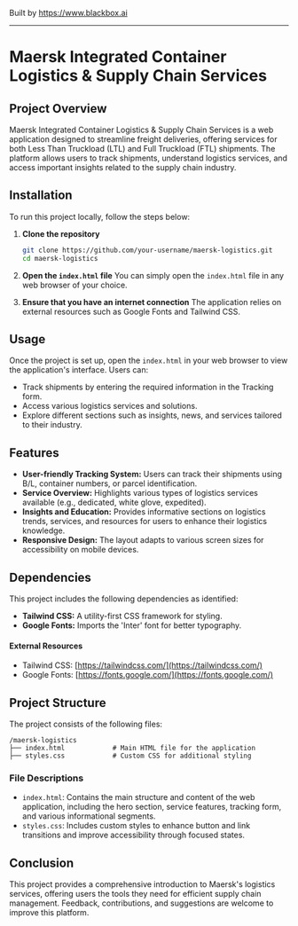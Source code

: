 
Built by https://www.blackbox.ai

---

# Maersk Integrated Container Logistics & Supply Chain Services

## Project Overview
Maersk Integrated Container Logistics & Supply Chain Services is a web application designed to streamline freight deliveries, offering services for both Less Than Truckload (LTL) and Full Truckload (FTL) shipments. The platform allows users to track shipments, understand logistics services, and access important insights related to the supply chain industry.

## Installation
To run this project locally, follow the steps below:

1. **Clone the repository**
   ```bash
   git clone https://github.com/your-username/maersk-logistics.git
   cd maersk-logistics
   ```

2. **Open the `index.html` file**
   You can simply open the `index.html` file in any web browser of your choice.

3. **Ensure that you have an internet connection**
   The application relies on external resources such as Google Fonts and Tailwind CSS.

## Usage
Once the project is set up, open the `index.html` in your web browser to view the application's interface. Users can:

- Track shipments by entering the required information in the Tracking form.
- Access various logistics services and solutions.
- Explore different sections such as insights, news, and services tailored to their industry.

## Features
- **User-friendly Tracking System:** Users can track their shipments using B/L, container numbers, or parcel identification.
- **Service Overview:** Highlights various types of logistics services available (e.g., dedicated, white glove, expedited).
- **Insights and Education:** Provides informative sections on logistics trends, services, and resources for users to enhance their logistics knowledge.
- **Responsive Design:** The layout adapts to various screen sizes for accessibility on mobile devices.

## Dependencies
This project includes the following dependencies as identified:

- **Tailwind CSS:** A utility-first CSS framework for styling.
- **Google Fonts:** Imports the 'Inter' font for better typography.

#### External Resources
- Tailwind CSS: [https://tailwindcss.com/](https://tailwindcss.com/)
- Google Fonts: [https://fonts.google.com/](https://fonts.google.com/)

## Project Structure
The project consists of the following files:

```
/maersk-logistics
├── index.html            # Main HTML file for the application
├── styles.css            # Custom CSS for additional styling
```

### File Descriptions
- `index.html`: Contains the main structure and content of the web application, including the hero section, service features, tracking form, and various informational segments.
- `styles.css`: Includes custom styles to enhance button and link transitions and improve accessibility through focused states.

## Conclusion
This project provides a comprehensive introduction to Maersk's logistics services, offering users the tools they need for efficient supply chain management. Feedback, contributions, and suggestions are welcome to improve this platform.